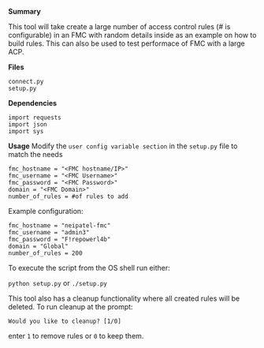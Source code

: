 **Summary**

This tool will take create a large number of access control rules (# is configurable) in an FMC with random details inside as an example on how to build rules. This can also be used to test performace of FMC with a large ACP.

**Files**
```
connect.py
setup.py
```

**Dependencies**
```
import requests
import json
import sys
```

**Usage**
Modify the `user config variable section` in the `setup.py` file to match the needs  
```
fmc_hostname = "<FMC hostname/IP>"
fmc_username = "<FMC Username>"
fmc_password = "<FMC Password>"
domain = "<FMC Domain>"
number_of_rules = #of rules to add
```

Example configuration:

```
fmc_hostname = "neipatel-fmc"
fmc_username = "admin3"
fmc_password = "F!repowerl4b"
domain = "Global"
number_of_rules = 200
```

To execute the script from the OS shell run either:

`python setup.py`
or
`./setup.py`

This tool also has a cleanup functionality where all created rules will be deleted. To run cleanup at the prompt:

`Would you like to cleanup? [1/0]`

enter `1` to remove rules or `0` to keep them.
